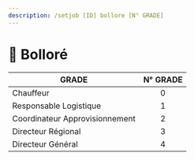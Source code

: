 ```yaml
---
description: /setjob [ID] bollore [N° GRADE]
---
```


# 🚛 Bolloré

| GRADE                          | N° GRADE |
| ------------------------------ | :------: |
| Chauffeur                      |     0    |
| Responsable Logistique         |     1    |
| Coordinateur Approvisionnement |     2    |
| Directeur Régional             |     3    |
| Directeur Général              |     4    |
